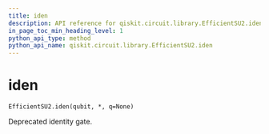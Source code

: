 ```yaml
---
title: iden
description: API reference for qiskit.circuit.library.EfficientSU2.iden
in_page_toc_min_heading_level: 1
python_api_type: method
python_api_name: qiskit.circuit.library.EfficientSU2.iden
---
```


# iden

<span id="qiskit.circuit.library.EfficientSU2.iden" />

`EfficientSU2.iden(qubit, *, q=None)`

Deprecated identity gate.


